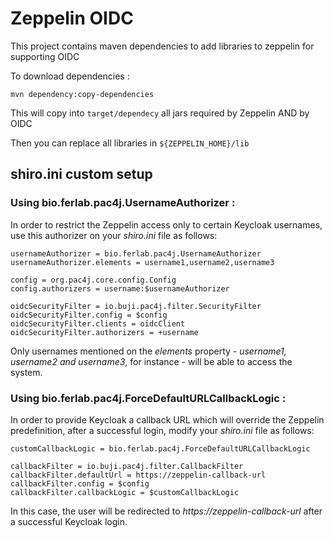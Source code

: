 Zeppelin OIDC
===========

This project contains maven dependencies to add libraries to zeppelin for supporting OIDC

To download dependencies :
```
mvn dependency:copy-dependencies   
```

This will copy into `target/dependecy` all jars required by Zeppelin AND by OIDC

Then you can replace all libraries in `${ZEPPELIN_HOME}/lib`

## shiro.ini custom setup

### Using bio.ferlab.pac4j.UsernameAuthorizer :

In order to restrict the Zeppelin access only to certain Keycloak usernames, use this authorizer on your *shiro.ini* file as follows:

```
usernameAuthorizer = bio.ferlab.pac4j.UsernameAuthorizer
usernameAuthorizer.elements = username1,username2,username3

config = org.pac4j.core.config.Config
config.authorizers = username:$usernameAuthorizer

oidcSecurityFilter = io.buji.pac4j.filter.SecurityFilter
oidcSecurityFilter.config = $config
oidcSecurityFilter.clients = oidcClient
oidcSecurityFilter.authorizers = +username
```

Only usernames mentioned on the *elements* property - *username1, username2 and username3*, for instance - will be able to access the system.

### Using bio.ferlab.pac4j.ForceDefaultURLCallbackLogic :

In order to provide Keycloak a callback URL which will override the Zeppelin predefinition, after a successful login, modify your *shiro.ini* file as follows:

```
customCallbackLogic = bio.ferlab.pac4j.ForceDefaultURLCallbackLogic

callbackFilter = io.buji.pac4j.filter.CallbackFilter
callbackFilter.defaultUrl = https://zeppelin-callback-url
callbackFilter.config = $config
callbackFilter.callbackLogic = $customCallbackLogic
```

In this case, the user will be redirected to *https://zeppelin-callback-url* after a successful Keycloak login.
